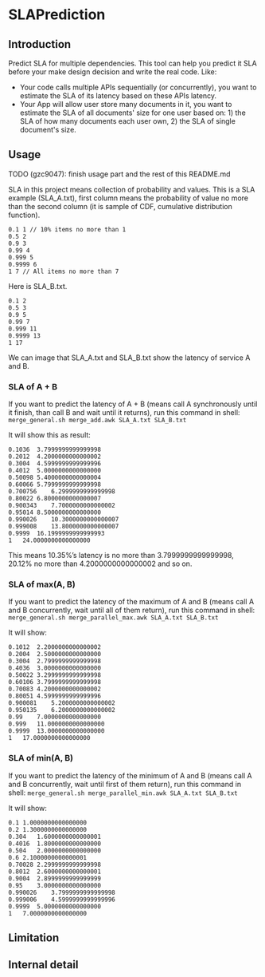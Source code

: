 # SLAPrediction
## Introduction
Predict SLA for multiple dependencies. This tool can help you predict it SLA before your make design decision and write the real code. Like:

* Your code calls multiple APIs sequentially (or concurrently), you want to estimate the SLA of its latency based on these APIs latency.
* Your App will allow user store many documents in it, you want to estimate the SLA of all documents' size for one user based on: 1) the SLA of how many documents each user own, 2) the SLA of single document's size.

## Usage
TODO (gzc9047): finish usage part and the rest of this README.md

SLA in this project means collection of probability and values. This is a SLA example (SLA_A.txt), first column means the probability of value no more than the second column (it is sample of CDF, cumulative distribution function).
```
0.1 1 // 10% items no more than 1
0.5 2
0.9 3
0.99 4
0.999 5
0.9999 6
1 7 // All items no more than 7
```

Here is SLA_B.txt.
```
0.1 2
0.5 3
0.9 5
0.99 7
0.999 11
0.9999 13
1 17
```

We can image that SLA_A.txt and SLA_B.txt show the latency of service A and B.

### SLA of A + B
If you want to predict the latency of A + B (means call A synchronously until it finish, than call B and wait until it returns), run this command in shell:
`merge_general.sh merge_add.awk SLA_A.txt SLA_B.txt`

It will show this as result:
```
0.1036	3.7999999999999998
0.2012	4.2000000000000002
0.3004	4.5999999999999996
0.4012	5.0000000000000000
0.50098	5.4000000000000004
0.60066	5.7999999999999998
0.700756	6.2999999999999998
0.80022	6.8000000000000007
0.900343	7.7000000000000002
0.95014	8.5000000000000000
0.990026	10.3000000000000007
0.999008	13.8000000000000007
0.9999	16.1999999999999993
1	24.0000000000000000
```

This means 10.35%’s latency is no more than 3.7999999999999998, 20.12% no more than 4.2000000000000002 and so on.

### SLA of max(A, B)
If you want to predict the latency of the maximum of A and B (means call A and B concurrently, wait until all of them return), run this command in shell:
`merge_general.sh merge_parallel_max.awk SLA_A.txt SLA_B.txt`

It will show:
```
0.1012	2.2000000000000002
0.2004	2.5000000000000000
0.3004	2.7999999999999998
0.4036	3.0000000000000000
0.50022	3.2999999999999998
0.60106	3.7999999999999998
0.70083	4.2000000000000002
0.80051	4.5999999999999996
0.900081	5.2000000000000002
0.950135	6.2000000000000002
0.99	7.0000000000000000
0.999	11.0000000000000000
0.9999	13.0000000000000000
1	17.0000000000000000
```

### SLA of min(A, B)
If you want to predict the latency of the minimum of A and B (means call A and B concurrently, wait until first of them return), run this command in shell:
`merge_general.sh merge_parallel_min.awk SLA_A.txt SLA_B.txt`

It will show:
```
0.1	1.0000000000000000
0.2	1.3000000000000000
0.304	1.6000000000000001
0.4016	1.8000000000000000
0.504	2.0000000000000000
0.6	2.1000000000000001
0.70028	2.2999999999999998
0.8012	2.6000000000000001
0.9004	2.8999999999999999
0.95	3.0000000000000000
0.990026	3.7999999999999998
0.999006	4.5999999999999996
0.9999	5.0000000000000000
1	7.0000000000000000
```

## Limitation

## Internal detail

